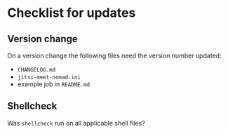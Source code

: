 # Checklist for updates

## Version change
On a version change the following files need the version number updated:
* `CHANGELOG.md`
* `jitsi-meet-nomad.ini`
* example job in `README.md`

## Shellcheck
Was `shellcheck` run on all applicable shell files?
